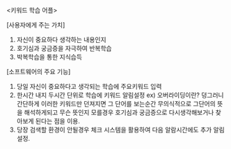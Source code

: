 ﻿<키워드 학습 어플>

[사용자에게 주는 가치]
1) 자신이 중요하다 생각하는 내용인지
2) 호기심과 궁금증을 자극하여 반복학습
3) 박복학습을 통한 지식습득

[소프트웨어의 주요 기능]
1) 당일 자신이 중요하다고 생각되는 학습에 주요키워드 입력
2) 한시간 내지 두시간 단위로 학습에 키워드 알림설정
ex) 오버라이딩이란?
덩그러니 간단하게 이러한 키워드만 던져지면
그 단어를 보는순간 무의식적으로 그단어의 뜻을 해석하게되고
무슨 뜻인지 모를경우 호기심과 궁금증으로 다시생각해보거나
찾아보게 된다는 점을 이용.
3) 당장 검색할 환경이 안될경우 체크 시스템을 활용하여
다음 알람시간에도 추가 알림설정.